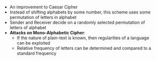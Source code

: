 - An improvement to Caesar Cipher
- Instead of shifting alphabets by some number, this scheme uses some permutation of letters in alphabet
- Sender and Receiver decide on a randomly selected permutation of letters of alphabet
- **Attacks on Mono-Alphabetic Cipher**:
	- If the nature of plain-text is known, then regularities of a language can be exploited
	- Relative frequency of letters can be determined and compared to a standard frequency
